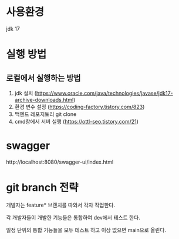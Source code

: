 # 사용환경
jdk 17

# 실행 방법

## 로컬에서 실행하는 방법
1. jdk 설치 (https://www.oracle.com/java/technologies/javase/jdk17-archive-downloads.html)
2. 환경 변수 설정 (https://coding-factory.tistory.com/823)
3. 백엔드 레포지토리 git clone
4. cmd창에서 서버 실행 (https://ottl-seo.tistory.com/21)

# swagger
http://localhost:8080/swagger-ui/index.html

# git branch 전략
개발자는 feature* 브랜치를 따와서 각자 작업한다.

각 개발자들이 개발한 기능들은 통합하여 dev에서 테스트 한다.

일정 단위의 통합 기능들을 모두 테스트 하고 이상 없으면 main으로 올린다.
